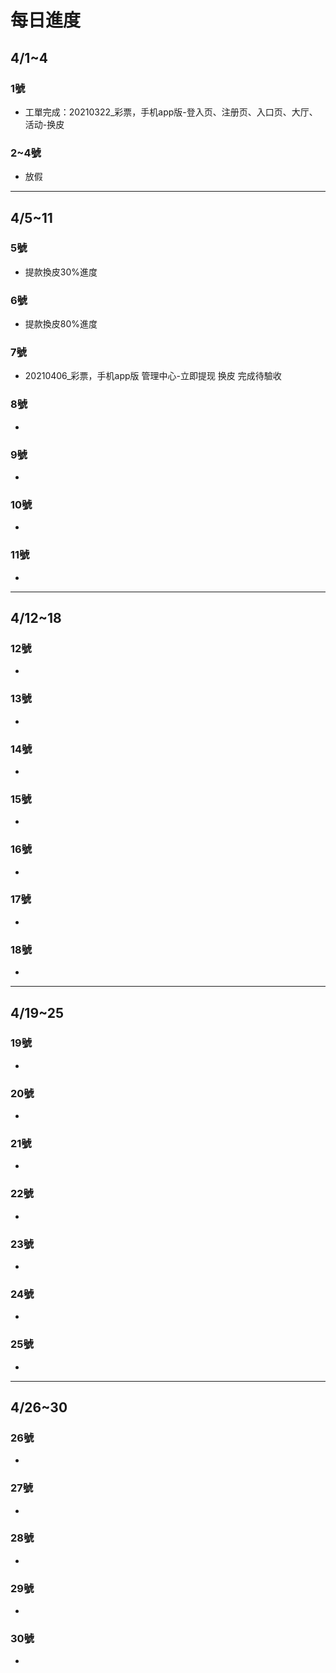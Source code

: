 # 每日進度

## 4/1~4

### 1號
- 工單完成：20210322_彩票，手机app版-登入页、注册页、入口页、大厅、活动-换皮
### 2~4號
- 放假
---

## 4/5~11
### 5號
- 提款換皮30%進度

### 6號
- 提款換皮80%進度

### 7號
- 20210406_彩票，手机app版 管理中心-立即提现 换皮 完成待驗收

### 8號
- 

### 9號
- 

### 10號
- 

### 11號
- 
---

## 4/12~18

### 12號
- 

### 13號
- 

### 14號
- 

### 15號
- 

### 16號
- 

### 17號
- 

### 18號
- 

---

## 4/19~25

### 19號
- 

### 20號
- 

### 21號
- 

### 22號
- 

### 23號
- 

### 24號
- 

### 25號
- 
---

## 4/26~30

### 26號
- 

### 27號
- 

### 28號
- 

### 29號
- 

### 30號
- 